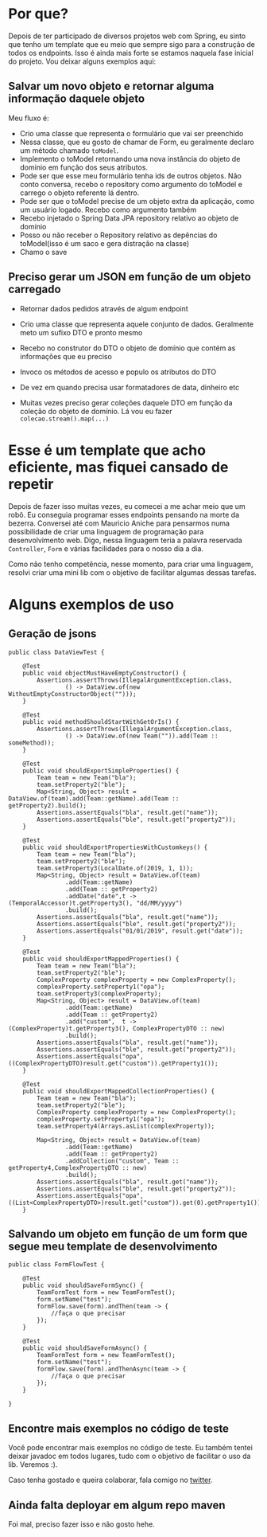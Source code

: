 # Por que?

Depois de ter participado de diversos projetos web com Spring, eu sinto que tenho um template que eu meio que sempre sigo
para a construção de todos os endpoints. Isso é ainda mais forte se estamos naquela fase inicial do projeto. Vou deixar
alguns exemplos aqui:

## Salvar um novo objeto e retornar alguma informação daquele objeto

Meu fluxo é:

* Crio uma classe que representa o formulário que vai ser preenchido
* Nessa classe, que eu gosto de chamar de Form, eu geralmente declaro um método chamado ```toModel```. 
* Implemento o toModel retornando uma nova instância do objeto de dominio em função dos seus atributos.
* Pode ser que esse meu formulário tenha ids de outros objetos. Não conto conversa, recebo o repository como argumento
do toModel e carrego o objeto referente lá dentro.
* Pode ser que o toModel precise de um objeto extra da aplicação, como um usuário logado. Recebo como argumento também
* Recebo injetado o Spring Data JPA repository relativo ao objeto de domínio
* Posso ou não receber o Repository relativo as depências do toModel(isso é um saco e gera distração na classe)
* Chamo o save

## Preciso gerar um JSON em função de um objeto carregado

* Retornar dados pedidos através de algum endpoint

* Crio uma classe que representa aquele conjunto de dados. Geralmente meto um sufixo DTO e pronto mesmo
* Recebo no construtor do DTO o objeto de domínio que contém as informações que eu preciso
* Invoco os métodos de acesso e populo os atributos do DTO
* De vez em quando precisa usar formatadores de data, dinheiro etc
* Muitas vezes preciso gerar coleções daquele DTO em função da coleção do objeto de domínio. Lá vou eu fazer 
  ```colecao.stream().map(...)```
  
# Esse é um template que acho eficiente, mas fiquei cansado de repetir

Depois de fazer isso muitas vezes, eu comecei a me achar meio que um robô. Eu conseguia programar esses endpoints
pensando na morte da bezerra. Conversei até com Mauricio Aniche para pensarmos numa possibilidade de criar uma 
linguagem de programação para desenvolvimento web. Digo, nessa linguagem teria a palavra reservada ```Controller```,
```Form``` e várias facilidades para o nosso dia a dia. 

Como não tenho competência, nesse momento, para criar uma linguagem, resolvi criar uma mini lib com o objetivo de facilitar
algumas dessas tarefas. 

# Alguns exemplos de uso

## Geração de jsons

```
public class DataViewTest {

	@Test
	public void objectMustHaveEmptyConstructor() {
		Assertions.assertThrows(IllegalArgumentException.class,
				() -> DataView.of(new WithoutEmptyConstructorObject("")));
	}
	
	@Test
	public void methodShouldStartWithGetOrIs() {
		Assertions.assertThrows(IllegalArgumentException.class,
				() -> DataView.of(new Team("")).add(Team :: someMethod));		
	}
	
	@Test
	public void shouldExportSimpleProperties() {
		Team team = new Team("bla");
		team.setProperty2("ble");
		Map<String, Object> result = DataView.of(team).add(Team::getName).add(Team :: getProperty2).build();
		Assertions.assertEquals("bla", result.get("name"));
		Assertions.assertEquals("ble", result.get("property2"));
	}
	
	@Test
	public void shouldExportPropertiesWithCustomkeys() {
		Team team = new Team("bla");
		team.setProperty2("ble");
		team.setProperty3(LocalDate.of(2019, 1, 1));
		Map<String, Object> result = DataView.of(team)
				.add(Team::getName)
				.add(Team :: getProperty2)
				.addDate("date",t -> (TemporalAccessor)t.getProperty3(), "dd/MM/yyyy")
				.build();
		Assertions.assertEquals("bla", result.get("name"));
		Assertions.assertEquals("ble", result.get("property2"));
		Assertions.assertEquals("01/01/2019", result.get("date"));
	}
	
	@Test
	public void shouldExportMappedProperties() {
		Team team = new Team("bla");
		team.setProperty2("ble");
		ComplexProperty complexProperty = new ComplexProperty();
		complexProperty.setProperty1("opa");
		team.setProperty3(complexProperty);
		Map<String, Object> result = DataView.of(team)
				.add(Team::getName)
				.add(Team :: getProperty2)
				.add("custom",  t -> (ComplexProperty)t.getProperty3(), ComplexPropertyDTO :: new)
				.build();
		Assertions.assertEquals("bla", result.get("name"));
		Assertions.assertEquals("ble", result.get("property2"));
		Assertions.assertEquals("opa", ((ComplexPropertyDTO)result.get("custom")).getProperty1());
	}
	
	@Test
	public void shouldExportMappedCollectionProperties() {
		Team team = new Team("bla");
		team.setProperty2("ble");
		ComplexProperty complexProperty = new ComplexProperty();
		complexProperty.setProperty1("opa");
		team.setProperty4(Arrays.asList(complexProperty));
		
		Map<String, Object> result = DataView.of(team)
				.add(Team::getName)
				.add(Team :: getProperty2)
				.addCollection("custom", Team :: getProperty4,ComplexPropertyDTO :: new)
				.build();
		Assertions.assertEquals("bla", result.get("name"));
		Assertions.assertEquals("ble", result.get("property2"));
		Assertions.assertEquals("opa", ((List<ComplexPropertyDTO>)result.get("custom")).get(0).getProperty1());
	}

```

## Salvando um objeto em função de um form que segue meu template de desenvolvimento

```
public class FormFlowTest {

	@Test
	public void shouldSaveFormSync() {
		TeamFormTest form = new TeamFormTest();
		form.setName("test");
		formFlow.save(form).andThen(team -> {
			//faça o que precisar
		});
	}
	
	@Test
	public void shouldSaveFormAsync() {
		TeamFormTest form = new TeamFormTest();
		form.setName("test");
		formFlow.save(form).andThenAsync(team -> {
			//faça o que precisar
		});
	}	
	
}

```

## Encontre mais exemplos no código de teste

Você pode encontrar mais exemplos no código de teste. Eu também tentei deixar javadoc em todos lugares, tudo com o objetivo
de facilitar o uso da lib. Veremos :). 

Caso tenha gostado e queira colaborar, fala comigo no <a href="https://twitter.com/alberto_souza">twitter</a>.

## Ainda falta deployar em algum repo maven

Foi mal, preciso fazer isso e não gosto hehe.  
  

  

